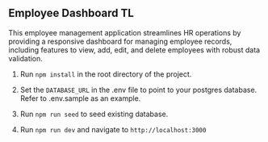 ## Employee Dashboard TL

This employee management application streamlines HR operations by providing a responsive dashboard for managing employee records, including features to view, add, edit, and delete employees with robust data validation.

1. Run `npm install` in the root directory of the project. 

2. Set the `DATABASE_URL` in the .env file to point to your postgres database. Refer to .env.sample as an example. 

3. Run `npm run seed` to seed existing database. 

4. Run `npm run dev` and navigate to `http://localhost:3000`
